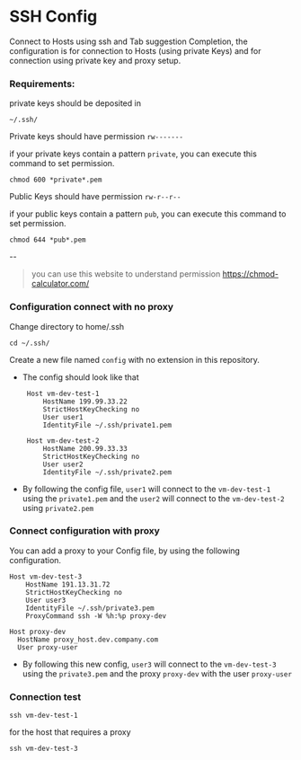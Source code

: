 
# SSH Config
Connect to Hosts using ssh and Tab suggestion Completion, the configuration is for connection to Hosts (using private Keys) and for connection using private key and proxy setup.
### Requirements:
private keys should be deposited in

    ~/.ssh/

Private keys should have permission `rw-------`

if your private keys contain a pattern `private`, you can execute this command to set permission.

    chmod 600 *private*.pem

Public Keys should have permission `rw-r--r--`

if your public keys contain a pattern `pub`, you can execute this command to set permission.


    chmod 644 *pub*.pem
--
> you can use this website to understand permission
> https://chmod-calculator.com/

### Configuration connect with no proxy
Change directory to home/.ssh

    cd ~/.ssh/
Create a new file named `config` with no extension in this repository.
 - The config should look like that

		Host vm-dev-test-1
		    HostName 199.99.33.22
		    StrictHostKeyChecking no
		    User user1
		    IdentityFile ~/.ssh/private1.pem

		Host vm-dev-test-2
		    HostName 200.99.33.33
		    StrictHostKeyChecking no
		    User user2
		    IdentityFile ~/.ssh/private2.pem

 - By following the config file, `user1` will connect to the `vm-dev-test-1` using the `private1.pem` and the `user2` will connect to the `vm-dev-test-2` using `private2.pem`

### Connect  configuration with proxy
You can add a proxy to your Config file, by using the following configuration.

	Host vm-dev-test-3
	    HostName 191.13.31.72
	    StrictHostKeyChecking no
	    User user3
	    IdentityFile ~/.ssh/private3.pem
	    ProxyCommand ssh -W %h:%p proxy-dev

	Host proxy-dev
	  HostName proxy_host.dev.company.com
	  User proxy-user

 - By following this new config, `user3` will connect to the `vm-dev-test-3` using the `private3.pem` and the proxy `proxy-dev` with the user `proxy-user`

### Connection test
	ssh vm-dev-test-1
for the host that requires a proxy

	ssh vm-dev-test-3
